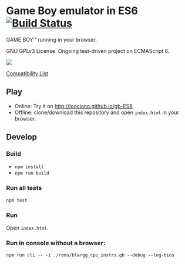 # Game Boy emulator in ES6 [![Build Status](https://travis-ci.org/loociano/gb-ES6.svg?branch=master)](https://travis-ci.org/loociano/gb-ES6)

GAME BOY&trade; running in your browser.

GNU GPLv3 License. Ongoing test-driven project on ECMAScript 6.

![](https://raw.githubusercontent.com/loociano/gb-ES6/master/screenshots/2016-09-26%2014_37_51-gb-ES6.png)

[Compatibility List](https://github.com/loociano/gb-ES6/wiki/Compatibility-List)

## Play 

* Online: Try it on http://loociano.github.io/gb-ES6
* Offline: clone/download this repository and open `index.html` in your browser.

## Develop

### Build

* ``npm install``
* ``npm run build``

### Run all tests

``npm test``

### Run 

Open `index.html`.

### Run in console without a browser:

`npm run cli -- -i ./roms/blargg_cpu_instrs.gb --debug --log-bios`
